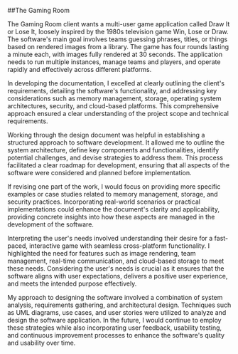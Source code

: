 ##The Gaming Room

The Gaming Room client wants a multi-user game application called Draw It or Lose It, 
loosely inspired by the 1980s television game Win, Lose or Draw. The software's main goal involves teams guessing phrases,
titles, or things based on rendered images from a library. The game has four rounds lasting a minute each, 
with images fully rendered at 30 seconds. The application needs to run multiple instances, manage teams and players, 
and operate rapidly and effectively across different platforms.

In developing the documentation, I excelled at clearly outlining the client's requirements, detailing the software's functionality,
and addressing key considerations such as memory management, storage, operating system architectures, 
security, and cloud-based platforms. This comprehensive approach ensured a clear understanding of 
the project scope and technical requirements.

Working through the design document was helpful in establishing a structured approach to software development. 
It allowed me to outline the system architecture, define key components and functionalities, identify potential challenges,
and devise strategies to address them. This process facilitated a clear roadmap for development, ensuring that all aspects of the 
software were considered and planned before implementation.

If revising one part of the work, I would focus on providing more specific examples or case studies related to memory management, 
storage, and security practices. Incorporating real-world scenarios or practical implementations could enhance the document's clarity
and applicability, providing concrete insights into how these aspects are managed in the development of the software.

Interpreting the user's needs involved understanding their desire for a fast-paced, interactive game with seamless cross-platform functionality.
I highlighted the need for features such as image rendering, team management, real-time communication, and cloud-based storage to 
meet these needs. Considering the user's needs is crucial as it ensures that the software aligns with user expectations, delivers a positive user 
experience, and meets the intended purpose effectively.

My approach to designing the software involved a combination of system analysis, requirements gathering, and architectural design. 
Techniques such as UML diagrams, use cases, and user stories were utilized to analyze and design the software application. 
In the future, I would continue to employ these strategies while also incorporating user feedback, usability testing, 
and continuous improvement processes to enhance the software's quality and usability over time.